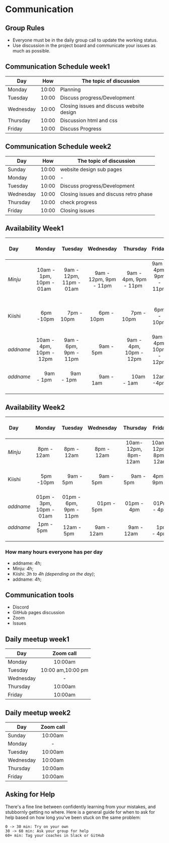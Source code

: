 # Communication

## Group Rules

<!-- any general rules you'd like to set for your group? -->

- Everyone must be in the daily group call to update the working status.
- Use discussion in the project board and communicate your issues as much as
  possible.

## Communication Schedule week1

| Day       |  How  | The topic of discussion                   |
| --------- | :---: | ----------------------------------------- |
| Monday    | 10:00 | Planning                                  |
| Tuesday   | 10:00 | Discuss progress/Development              |
| Wednesday | 10:00 | Closing issues and discuss website design |
| Thursday  | 10:00 | Discussion html and css                   |
| Friday    | 10:00 | Discuss Progress                          |

## Communication Schedule week2

| Day       |  How  | The topic of discussion                |
| --------- | :---: | -------------------------------------- |
| Sunday    | 10:00 | website design sub pages               |
| Monday    | 10:00 | -                                      |
| Tuesday   | 10:00 | Discuss progress/Development           |
| Wednesday | 10:00 | Closing issues and discuss retro phase |
| Thursday  | 10:00 | check progress                         |
| Friday    | 10:00 | Closing issues                         |

## Availability Week1

| Day         |          Monday            |        Tuesday          |       Wednesday          |        Thursday          |         Friday          |  Saturday   |   Sunday    |
| ----------- | :------------------------: | :---------------------: | :----------------------: | :----------------------: | :---------------------: | :---------: | :---------: |
| _Minju_     |  10am - 1pm, 10pm - 01am   | 9am - 12pm, 11pm - 01am |  9am - 12pm, 9pm - 11pm  | 9am - 4pm, 9pm - 11pm    | 9am - 4pm, 9pm - 11pm   | 11am - 1pm  | 9pm - 12am  |
| Kiishi      |         6pm -10pm          |       7pm - 10pm        |       6pm - 10pm         |       7pm - 10pm         |       6pm - 10pm        | 9am - 5pm   | 6pm - 10pm  |
| _addname_   |  10am - 4pm, 10pm - 12pm   |  9am - 6pm, 9pm - 11pm  |       9am - 5pm          |  9am - 4pm, 10pm - 12pm  | 9am - 4pm, 10pm - 12pm  | 11am - 7pm  | 9pm - 12am  |
| _addname_   |        9am - 1pm           |        9am - 1pm        |       9am - 1am          |        10am - 1am        |       12am -4pm         | 9am - 1pm   |             |

## Availability Week2

| Day         |         Monday           |        Tuesday         |       Wednesday          |        Thursday         |         Friday         |   Saturday    |    Sunday    |
| ----------- | :----------------------: | :--------------------: | :----------------------: | :---------------------: | :--------------------: | :-----------: | :----------: |
| _Minju_     |      8pm - 12am          |       8pm - 12am       |        8pm - 12am        |  10am-12pm, 8pm-12am    |  10am-12pm, 8pm-12am   |  8pm - 12am   |              |
| Kiishi      |        5pm -10pm         |       9am - 5pm        |       9am - 5pm          |       9am - 5pm         |       4pm - 9pm        |  9am - 5pm    |  6pm - 10pm  |
| _addname_   | 01pm - 3pm, 10pm - 01am  | 01pm - 6pm, 9pm - 11pm |       01pm - 5pm         |       01pm - 4pm        |       01Pm - 4pm       |  01pm - 02pm  | 01pm - 12am  |
| _addname_   |    1pm - 5pm             |     12am - 5pm         |   9am - 12am             |      9am - 12am         |        1pm - 4pm       |    12am - 3pm |   12am - 4pm |

### How many hours everyone has per day

- addname: _4h_;
- Minju: _4h_;
- Kiishi: _3h to 4h (depending on the day)_;
- addname: _4h_;

## Communication tools

- Discord
- GitHub pages discussion
- Zoom
- Issues

## Daily meetup week1

| Day       |     Zoom call     |
| --------- | :---------------: |
| Monday    |      10:00am      |
| Tuesday   | 10:00 am,10:00 pm |
| Wednesday |         -         |
| Thursday  |      10:00am      |
| Friday    |      10:00am      |

## Daily meetup week2

| Day       | Zoom call |
| --------- | :-------: |
| Sunday    |  10:00am  |
| Monday    |     -     |
| Tuesday   |  10:00am  |
| Wednesday |  10:00am  |
| Thursday  |  10:00am  |
| Friday    |  10:00am  |

## Asking for Help

There's a fine line between confidently learning from your mistakes, and
stubbornly getting no where. Here is a general guide for when to ask for help
based on how long you've been stuck on the same problem:

    0 -> 30 min: Try on your own
    30 -> 60 min: Ask your group for help
    60+ min: Tag your coaches in Slack or GitHub
